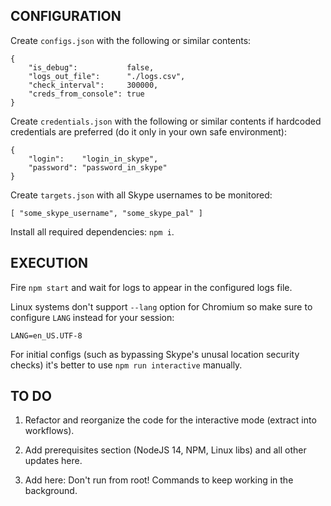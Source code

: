 ## CONFIGURATION

Create `configs.json` with the following or similar contents:
```
{
    "is_debug":           false,
    "logs_out_file":      "./logs.csv",
    "check_interval":     300000,
    "creds_from_console": true
}
```

Create `credentials.json` with the following or similar contents
if hardcoded credentials are preferred (do it only in your own safe environment):
```
{
    "login":    "login_in_skype",
    "password": "password_in_skype"
}
```

Create `targets.json` with all Skype usernames to be monitored:
```
[ "some_skype_username", "some_skype_pal" ]
```

Install all required dependencies: `npm i`.


## EXECUTION

Fire `npm start` and wait for logs to appear in the configured logs file.

Linux systems don't support `--lang` option for Chromium
so make sure to configure `LANG` instead for your session:
```
LANG=en_US.UTF-8
```

For initial configs (such as bypassing Skype's unusal location security checks)
it's better to use `npm run interactive` manually.


## TO DO

1. Refactor and reorganize the code for the interactive mode (extract into workflows).

2. Add prerequisites section (NodeJS 14, NPM, Linux libs) and all other updates here.

3. Add here: Don't run from root! Commands to keep working in the background.
